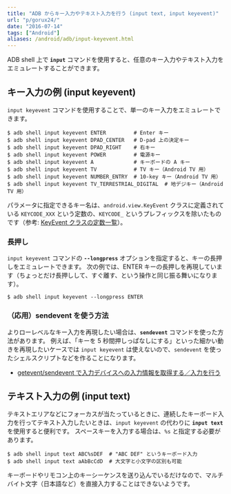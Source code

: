 ```yaml
---
title: "ADB からキー入力やテキスト入力を行う (input text, input keyevent)"
url: "p/gorux24/"
date: "2016-07-14"
tags: ["Android"]
aliases: /android/adb/input-keyevent.html
---
```


ADB shell 上で __`input`__ コマンドを使用すると、任意のキー入力やテキスト入力をエミュレートすることができます。

キー入力の例 (input keyevent)
----

`input keyevent` コマンドを使用することで、単一のキー入力をエミュレートできます。

```console
$ adb shell input keyevent ENTER         # Enter キー
$ adb shell input keyevent DPAD_CENTER   # D-pad 上の決定キー
$ adb shell input keyevent DPAD_RIGHT    # 右キー
$ adb shell input keyevent POWER         # 電源キー
$ adb shell input keyevent A             # キーボードの A キー
$ adb shell input keyevent TV            # TV キー（Android TV 用）
$ adb shell input keyevent NUMBER_ENTRY  # 10-key キー（Android TV 用）
$ adb shell input keyevent TV_TERRESTRIAL_DIGITAL  # 地デジキー（Android TV 用）
```

パラメータに指定できるキー名は、`android.view.KeyEvent` クラスに定義されている `KEYCODE_XXX` という定数の、`KEYCODE_` というプレフィックスを除いたものです（参考: [KeyEvent クラスの定数一覧](https://developer.android.com/reference/android/view/KeyEvent.html#constants)）。

### 長押し

`input keyevent` コマンドの __`--longpress`__ オプションを指定すると、キーの長押しをエミュレートできます。
次の例では、ENTER キーの長押しを再現しています（ちょっとだけ長押しして、すぐ離す、という操作と同じ振る舞いになります）。

```console
$ adb shell input keyevent --longpress ENTER
```

### （応用）sendevent を使う方法

よりローレベルなキー入力を再現したい場合は、__`sendevent`__ コマンドを使った方法があります。
例えば、「キーを 5 秒間押しっぱなしにする」といった細かい動きを再現したいケースでは `input keyevent` は使えないので、`sendevent` を使ったシェルスクリプトなどを作ることになります。

- [getevent/sendevent で入力デバイスへの入力情報を取得する／入力を行う](/p/gufweuc/)


テキスト入力の例 (input text)
----

テキストエリアなどにフォーカスが当たっているときに、連続したキーボード入力を行ってテキスト入力したいときは、`input keyevent` の代わりに __`input text`__ を使用すると便利です。
スペースキーを入力する場合は、`%s` と指定する必要があります。

```console
$ adb shell input text ABC%sDEF  # "ABC DEF" というキーボード入力
$ adb shell input text aAbBcCdD  # 大文字と小文字の区別も可能
```

キーボードやリモコン上のキーシーケンスを送り込んでいるだけなので、マルチバイト文字（日本語など）を直接入力することはできないようです。


